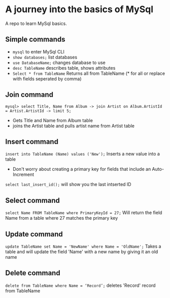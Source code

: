 # A journey into the basics of MySql

A repo to learn MySql basics.

## Simple commands

* `mysql` to enter MySql CLI
* `show databases;` list databases
* `use DatabaseName;` changes database to use
* `desc TableName` describes table, shows attributes
* `Select * from TableName` Returns all from TableName (* for all or replace with fields seperated by comma)

## Join command
`mysql> select Title, Name from Album
    -> join Artist on Album.ArtistId = Artist.ArtistId
    -> limit 5;`

* Gets Title and Name from Album table
* joins the Artist table and pulls artist name from Artist table

## Insert command
`insert into TableName (Name) values ('New');` Inserts a new value into a table

* Don't worry about creating a primary key for fields that include an Auto-Increment 

`select last_insert_id();` will show you the last intserted ID

## Select command
`select Name FROM TableName where PrimaryKeyId = 27;` Will return the field Name from a table where 27 matches the primary key


## Update command
`update TableName set Name = 'NewName' where Name = 'OldName';` Takes a table and will update the field 'Name' with a new name by giving it an old name

## Delete command
`delete from TableName where Name = ‘Record’;` deletes 'Record' record from TableName